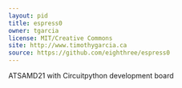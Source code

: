 ```yaml
---
layout: pid
title: espress0
owner: tgarcia
license: MIT/Creative Commons
site: http://www.timothygarcia.ca
source: https://github.com/eighthree/espress0
---
```

ATSAMD21 with Circuitpython development board